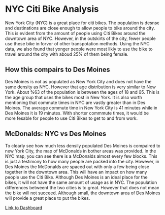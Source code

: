 # NYC Citi Bike Analysis
New York City (NYC) is a great place for citi bikes. The population is desnse and destinations are close enough to allow people to bike around the city. This is evident from the amount of people using Citi Bikes around the downtown area of NYC. However, in the outskirts of the city, fewer people use these bike in forvor of other transpotation methods. Using the NYC data, we also found that yonger people were most likly to use the bike to travel around the city with aboud 25% of them being female.
## How this compairs to Des Moines
Des Moines is not as populated as New York City and does not have the same density as NYC. However that age distribution is very similar to New York. About %63 of the population is between the ages of 18 and 65. This is the age group that uses the bikes most in New York. It is also worth mentioning that commute times in NYC are vastly greater than in Des Moines. The average commute time in New York City is 41 minutes while in Des Moines it is 19 minutes. With shorter commmute times, it would be more fesable for people to use Citi Bikes to get to and from work.
## McDonalds: NYC vs Des Moines
To clearly see how much less densily populated Des Moines is compaired to new York City, the map of McDonalds in bother areas was provided. In the NYC map, you can see there is a McDonalds almost every few blocks. This is just a testimony to how many people are packed into the city. However, in Des Moines the McDonalds are spaced out with only a few being close together in the downtown area. This will have an impact on how many people use the Citi Bike. Although Des Moines is an ideal place for the bikes, it will not have the same amount of usage as in NYC. The population differences betweent the two cities is to great. However that does not mean the bike will not succeed. Although small, the downtown area of Des Moines will provide a great place to put the bikes.

[Link to Dashboard](https://public.tableau.com/profile/skylar.fung#!/vizhome/Challenge_15874299792160/Story1)